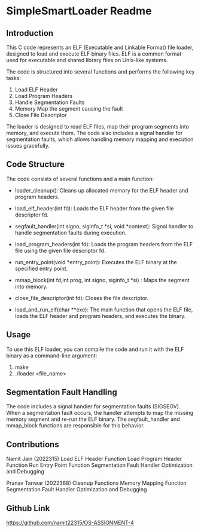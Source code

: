 # SimpleSmartLoader Readme

## Introduction

This C code represents an ELF (Executable and Linkable Format) file loader, designed to load and execute ELF binary files. ELF is a common format used for executable and shared library files on Unix-like systems.

The code is structured into several functions and performs the following key tasks:

1. Load ELF Header
2. Load Program Headers
3. Handle Segmentation Faults
4. Memory Map the segment causing the fault
5. Close File Descriptor


The loader is designed to read ELF files, map their program segments into memory, and execute them. The code also includes a signal handler for segmentation faults, which allows handling memory mapping and execution issues gracefully.

## Code Structure

The code consists of several functions and a main function:

- loader_cleanup(): Cleans up allocated memory for the ELF header and program headers.

- load_elf_header(int fd): Loads the ELF header from the given file descriptor fd.

- segfault_handler(int signo, siginfo_t *si, void *context): Signal handler to handle segmentation faults during execution.

- load_program_headers(int fd): Loads the program headers from the ELF file using the given file descriptor fd.

- run_entry_point(void *entry_point): Executes the ELF binary at the specified entry point.

- mmap_block(int fd,int prog, int signo, siginfo_t *si) : Maps the segment into memory.

- close_file_descriptor(int fd): Closes the file descriptor.

- load_and_run_elf(char **exe): The main function that opens the ELF file, loads the ELF header and program headers, and executes the binary.

## Usage

To use this ELF loader, you can compile the code and run it with the ELF binary as a command-line argument:

1. make
2. ./loader <file_name>


## Segmentation Fault Handling

The code includes a signal handler for segmentation faults (SIGSEGV). When a segmentation fault occurs, the handler attempts to map the missing memory segment and re-run the ELF binary. The segfault_handler and mmap_block functions are responsible for this behavior.

## Contributions

Namit Jain (2022315)
Load ELF Header Function
Load Program Header Function
Run Entry Point Function
Segmentation Fault Handler
Optimization and Debugging

Pranav Tanwar (2022368)
Cleanup Functions
Memory Mapping Function
Segmentation Fault Handler
Optimization and Debugging

## Github Link

https://github.com/namit22315/OS-ASSIGNMENT-4
